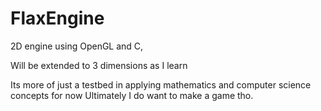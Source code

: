 # FlaxEngine
2D engine using OpenGL and C,

Will be extended to 3 dimensions as I learn

Its more of just a testbed in applying mathematics and computer science concepts for now
Ultimately I do want to make a game tho.
